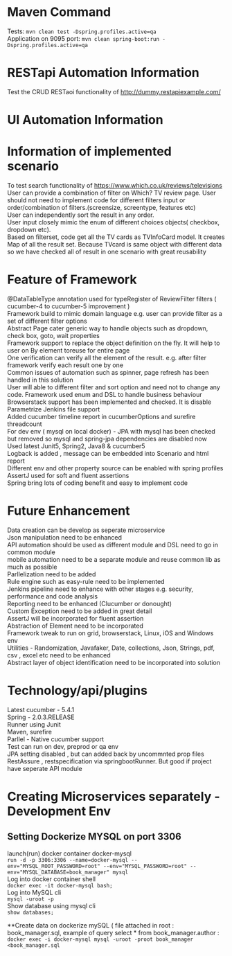 # Maven Command 
Tests: `mvn clean test -Dspring.profiles.active=qa` <br />
Application on 9095 port: `mvn clean spring-boot:run -Dspring.profiles.active=qa`

# RESTapi Automation Information
Test the CRUD  RESTaoi functionality of http://dummy.restapiexample.com/<br />



# UI Automation Information
# Information of implemented scenario
To test search functionality of https://www.which.co.uk/reviews/televisions <br />
User can provide a combination of filter on Which? TV review page. User should not need to implement code for different filters input or order/combination of filters.(screensize, screentype, features etc) <br />
User can independently sort the result in any order. <br />
User input closely mimic the enum of different choices objects( checkbox, dropdown etc).<br />
Based on filterset, code get all the TV cards as TVInfoCard model. It creates Map of all the result set. Because TVcard is same object with different data so we have checked all of result in one scenario with great reusability<br />

# Feature of Framework
@DataTableType annotation used for typeRegister of ReviewFilter filters ( cucumber-4 to cucumber-5 improvement ) <br />
Framework build to mimic domain language e.g. user can provide filter as a set of different filter options <br/>
Abstract Page cater generic way to handle objects such as dropdown, check box, goto, wait properties <br />
Framework support to replace the object definition on the fly. It will help to user on By element toreuse for entire page <br/>
One verification can verify all the element of the result. e.g. after filter framework verify each result one by one <br/>
Common issues of automation such as spinner, page refresh has been handled in this solution <br />
User will able to different filter and sort option and need not to change any code. Framework used enum and DSL to handle business behaviour <br />
Browserstack support has been implemented and checked. It is disable <br />
Parametrize Jenkins file support <br />
Added cucumber timeline report in cucumberOptions and surefire threadcount<br />
For dev env ( mysql on local docker) - JPA with mysql has been checked but removed so mysql and spring-jpa dependencies are disabled now <br/>
Used latest Junit5, Spring2, Java8 & cucumber5 <br />
Logback is added , message can be embedded into Scenario and html report <br />
Different env and other property source can be enabled with spring profiles <br />
AssertJ used for soft and fluent assertions <br />
Spring bring lots of coding benefit and easy to implement code<br />


# Future Enhancement
Data creation can be develop as seperate microservice<br />
Json manipulation need to be enhanced<br />
API automation should be used as different module and DSL need to go in common module <br/>
mobile automation need to be a separate module and reuse common lib as much as possible <br />
Parllelization need to be added <br />
Rule engine such as easy-rule need to be implemented <br />
Jenkins pipeline need to enhance with other stages e.g. security, performance and code analysis <br />
Reporting need to be enhanced (Clucumber or donought) <br />
Custom Exception need to be added in great detail <br />
AssertJ will be incorporated for fluent assertion <br />
Abstraction of Element need to be incorporated <br />
Framework tweak to run on grid, browserstack, Linux, iOS and Windows env <br />
Utilities - Randomization, Javafaker, Date, collections, Json, Strings, pdf, csv , excel etc need to be enhanced <br />
Abstract layer of object identification need to be incorporated into solution <br />



# Technology/api/plugins<br />

Latest cucumber - 5.4.1<br />
Spring - 2.0.3.RELEASE<br />
Runner using Junit<br />
Maven, surefire<br />
Parllel - Native cucumber support<br />
Test can run on dev, preprod or qa env<br />
JPA setting disabled , but can added back by uncommnted prop files<br />
RestAssure , restspecification via springbootRunner. But good if project have seperate API module<br />


# Creating Microservices separately - Development Env <br />
## Setting Dockerize MYSQL on port 3306<br />
launch(run) docker container docker-mysql <br />
`run -d -p 3306:3306 --name=docker-mysql --env="MYSQL_ROOT_PASSWORD=root" --env="MYSQL_PASSWORD=root" --env="MYSQL_DATABASE=book_manager" mysql` <br />
Log into docker container shell <br />
`docker exec -it docker-mysql bash;`<br />
Log into MySQL cli<br />
`mysql -uroot -p`<br />
Show database using mysql cli<br />
`show databases;`<br />

**Create data on dockerize mySQL ( file attached in root : book_manager.sql, example of query select * from book_manager.author :<br />
`docker exec -i docker-mysql mysql -uroot -proot book_manager <book_manager.sql`<br />

 
